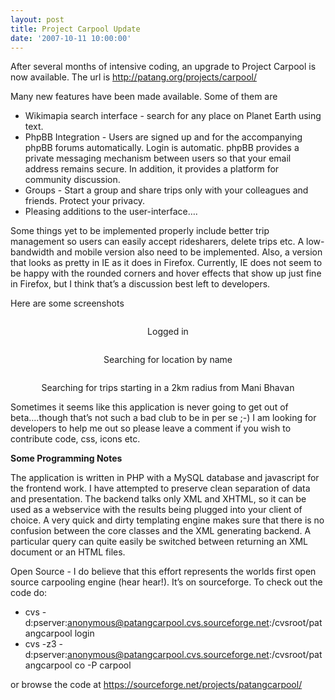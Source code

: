 ```yaml
---
layout: post
title: Project Carpool Update
date: '2007-10-11 10:00:00'
---
```


<div align="left">After several months of intensive coding, an upgrade to Project Carpool is now available. The url is <a href="http://patang.org/projects/carpool/" target="_blank">http://patang.org/projects/carpool/</a>

Many new features have been made available. Some of them are

<ul><li><div align="left">Wikimapia search interface - search for any place on Planet Earth using text.</div></li><li><div align="left">PhpBB Integration - Users are signed up and for the accompanying phpBB forums automatically. Login is automatic. phpBB provides a private messaging mechanism between users so that your email address remains secure. In addition, it provides a platform for community discussion.</div></li><li><div align="left">Groups - Start a group and share trips only with your colleagues and friends. Protect your privacy. </div></li><li><div align="left">Pleasing additions to the user-interface&hellip;.</div></li></ul><div align="left">Some things yet to be implemented properly include better trip management so users can easily accept ridesharers, delete trips etc. A low-bandwidth and mobile version also need to be implemented. Also, a version that looks as pretty in IE as it does in Firefox. Currently, IE does not seem to be happy with the rounded corners and hover effects that show up just fine in Firefox, but I think that&rsquo;s a discussion best left to developers.

Here are some screenshots
</div><a href="http://www.patang.org/blog/uploaded_images/carpool_1-788043.png" target="_blank"><img style="margin: 0px auto 10px; display: block; text-align: center;" alt="" src="http://www.patang.org/blog/uploaded_images/carpool_1-788030.png" border="0"/></a><p align="center">Logged in


<a href="http://www.patang.org/blog/uploaded_images/carpool_2-722873.png" target="_blank"><img style="margin: 0px auto 10px; display: block; text-align: center;" alt="" src="http://www.patang.org/blog/uploaded_images/carpool_2-722862.png" border="0"/></a><p align="center">Searching for location by name

<a href="http://www.patang.org/blog/uploaded_images/carpool_3-738543.png" target="_blank"><img style="margin: 0px auto 10px; display: block; text-align: center;" alt="" src="http://www.patang.org/blog/uploaded_images/carpool_3-738532.png" border="0"/></a><p align="center">Searching for trips starting in a 2km radius from Mani Bhavan<p align="left">Sometimes it seems like this application is never going to get out of beta&hellip;.though that&rsquo;s not such a bad club to be in per se ;-) I am looking for developers to help me out so please leave a comment if you wish to contribute code, css, icons etc.<p align="left"><strong>Some Programming Notes</strong><p align="left">The application is written in PHP with a MySQL database and javascript for the frontend work. I have attempted to preserve clean separation of data and presentation. The backend talks only XML and XHTML, so it can be used as a webservice with the results being plugged into your client of choice. A very quick and dirty templating engine makes sure that there is no confusion between the core classes and the XML generating backend. A particular query can quite easily be switched between returning an XML document or an HTML files.


Open Source - I do believe that this effort represents the worlds first open source carpooling engine (hear hear!). It&rsquo;s on sourceforge. To check out the code do: <ul><li><div align="left">cvs -d:pserver:anonymous@patangcarpool.cvs.sourceforge.net:/cvsroot/patangcarpool login </div></li><li><div align="left">cvs -z3 -d:pserver:anonymous@patangcarpool.cvs.sourceforge.net:/cvsroot/patangcarpool co -P carpool</div></li></ul><p align="left">or browse the code at <a href="https://sourceforge.net/projects/patangcarpool/" target="_blank">https://sourceforge.net/projects/patangcarpool/</a></div>